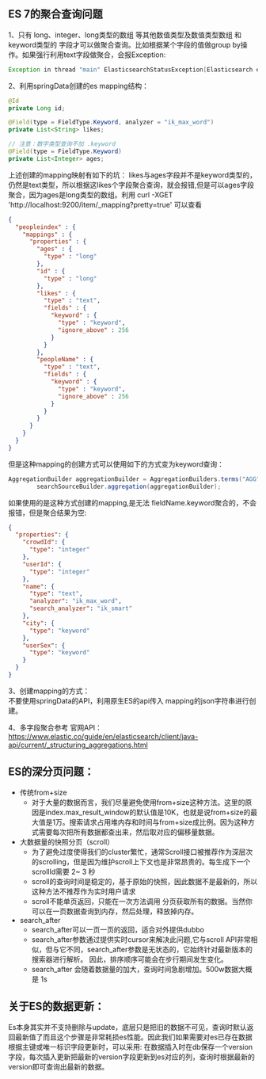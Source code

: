 ## ES 7的聚合查询问题
1、只有 long、integer、long类型的数组 等其他数值类型及数值类型数组 和 keyword类型的 字段才可以做聚合查询。比如根据某个字段的值做group by操作。如果强行利用text字段做聚合，会报Exception:
```java
Exception in thread "main" ElasticsearchStatusException[Elasticsearch exception [type=search_phase_execution_exception, reason=all shards failed]]; nested: ElasticsearchException[Elasticsearch exception [type=illegal_argument_exception, reason=Fielddata is disabled on text fields by default. Set fielddata=true on [content_type] in order to load fielddata in memory by uninverting the inverted index. Note that this can however use significant memory. Alternatively use a keyword field instead.]]; nested: ElasticsearchException[Elasticsearch exception [type=illegal_argument_exception, reason=Fielddata is disabled on text fields by default. Set fielddata=true on [content_type] in order to load fielddata in memory by uninverting the inverted index. Note that this can however use significant memory. Alternatively use a keyword field instead.]];
```

2、利用springData创建的es mapping结构：
```java
@Id
private Long id;

@Field(type = FieldType.Keyword, analyzer = "ik_max_word")
private List<String> likes;

// 注意：数字类型查询不加 .keyword
@Field(type = FieldType.Keyword)
private List<Integer> ages;
```
上述创建的mapping映射有如下的坑：
likes与ages字段并不是keyword类型的，仍然是text类型，所以根据这likes个字段聚合查询，就会报错,但是可以ages字段聚合，因为ages是long类型的数组。利用 curl -XGET 'http://localhost:9200/item/_mapping?pretty=true' 可以查看

```json
{
  "peopleindex" : {
    "mappings" : {
      "properties" : {
        "ages" : {
          "type" : "long"
        },
        "id" : {
          "type" : "long"
        },
        "likes" : {
          "type" : "text",
          "fields" : {
            "keyword" : {
              "type" : "keyword",
              "ignore_above" : 256
            }
          }
        },
        "peopleName" : {
          "type" : "text",
          "fields" : {
            "keyword" : {
              "type" : "keyword",
              "ignore_above" : 256
            }
          }
        }
      }
    }
  }
}
```
但是这种mapping的创建方式可以使用如下的方式变为keyword查询：
```java
AggregationBuilder aggregationBuilder = AggregationBuilders.terms("AGG").field("likes.keyword");
		searchSourceBuilder.aggregation(aggregationBuilder);
```

如果使用的是这种方式创建的mapping,是无法 fieldName.keyword聚合的，不会报错，但是聚合结果为空:
```json
{
  "properties": {
    "crowdId": {
      "type": "integer"
    },
    "userId": {
      "type": "integer"
    },
    "name": {
      "type": "text",
      "analyzer": "ik_max_word",
      "search_analyzer": "ik_smart"
    },
    "city": {
      "type": "keyword"
    },
    "userSex": {
      "type": "keyword"
    }
  }
}
```

3、创建mapping的方式：  
不要使用springData的API，利用原生ES的api传入 mapping的json字符串进行创建。

4、多字段聚合参考 官网API：  
https://www.elastic.co/guide/en/elasticsearch/client/java-api/current/_structuring_aggregations.html


## ES的深分页问题：

- 传统from+size
  - 对于大量的数据而言，我们尽量避免使用from+size这种方法。这里的原因是index.max_result_window的默认值是10K，也就是说from+size的最大值是1万。搜索请求占用堆内存和时间与from+size成比例。因为这种方式需要每次把所有数据都查出来，然后取对应的偏移量数据。
- 大数据量的快照分页（scroll）
  - 为了避免过度使得我们的cluster繁忙，通常Scroll接口被推荐作为深层次的scrolling，但是因为维护scroll上下文也是非常昂贵的。每生成下一个scrollId需要 2~ 3 秒
  - scroll的查询时间是稳定的，基于原始的快照，因此数据不是最新的，所以这种方法不推荐作为实时用户请求
  - scroll不能单页返回，只能在一次方法调用 分页获取所有的数据。当然你可以在一页数据查询到内存，然后处理，释放掉内存。
- search_after
  - search_after可以一页一页的返回，适合对外提供dubbo 
  - search_after参数通过提供实时cursor来解决此问题,它与scroll API非常相似，但与它不同，search_after参数是无状态的，它始终针对最新版本的搜索器进行解析。 因此，排序顺序可能会在步行期间发生变化。
  - search_after 会随着数据量的加大，查询时间急剧增加。500w数据大概是 1s

## 关于ES的数据更新：
Es本身其实并不支持删除与update，底层只是把旧的数据不可见，查询时默认返回最新值了而且这个步骤是非常耗损es性能。因此我们如果需要对es已存在数据根据主键或唯一标识字段更新时，可以采用:
在数据插入时在db保存一个version字段，每次插入更新把最新的version字段更新到es对应的列，查询时根据最新的version即可查询出最新的数据。



